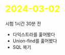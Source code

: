 # <span style="color:yellow">2024-03-02</span>

시험 1시간 30분 전


- 다익스트라를 훑어봤다
- Union-find를 훑어봤다
- SQL 복기